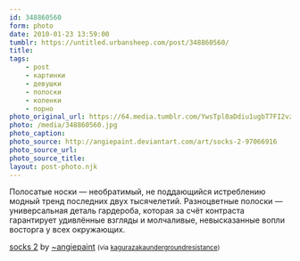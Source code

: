 ```yaml
---
id: 348860560
form: photo
date: 2010-01-23 13:59:00
tumblr: https://untitled.urbansheep.com/post/348860560/
title:
tags:
    - post
    - картинки
    - девушки
    - полоски
    - коленки
    - порно
photo_original_url: https://64.media.tumblr.com/YwsTpl0aDdiu1ugbT7FI2vzg_640.jpg
photo: /media/348860560.jpg
photo_caption: 
photo_source: http://angiepaint.deviantart.com/art/socks-2-97066916
photo_source_url:
photo_source_title:
layout: post-photo.njk
---
```


<p>Полосатые носки — необратимый, не поддающийся истреблению модный тренд последних двух тысячелетий. Разноцветные полоски — универсальная деталь гардероба, которая за счёт контраста гарантирует удивлённые взгляды и молчаливые, невысказанные вопли восторга у всех окружающих.</p>
<p><a title="Socks 2" href="http://angiepaint.deviantart.com/art/socks-2-97066916">socks 2</a> by <a href="http://angiepaint.deviantart.com/">~angiepaint</a> <small>(via <a href="http://kagurazakaundergroundresistance.tumblr.com/post/348718020">kagurazakaundergroundresistance</a>)</small></p>
